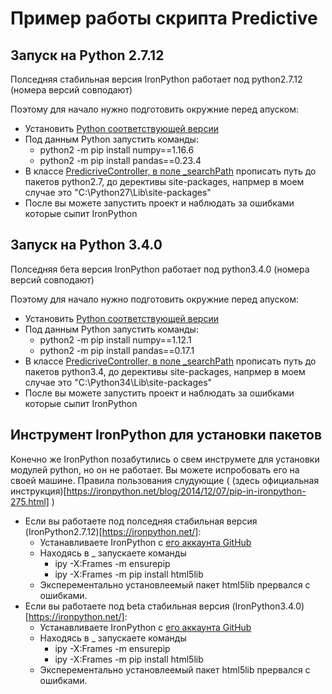 # Пример работы скрипта Predictive
## Запуск на Python 2.7.12
Полседняя стабильная версия IronPython работает под python2.7.12 (номера версий совподают)

Поэтому для начало нужно подготовить окружние перед апуском:
- Установить [Python соответствующей версии](https://www.python.org/downloads/release/python-2712/)
- Под данным Python запустить команды:
  - python2 -m pip install numpy==1.16.6
  - python2 -m pip install pandas==0.23.4
- В классе [PredicriveController, в поле _searchPath](https://github.com/altamir95/TestPredictive/blob/main/TestPredictive/TestPredictive/Controllers/PredicriveController.cs) прописать путь до пакетов python2.7, до дерективы site-packages, напрмер в моем случае это "C:\Python27\Lib\site-packages"
- После вы можете запустить проект и наблюдать за ошибками которые сыпит IronPython

## Запуск на Python 3.4.0
Полседняя бета версия IronPython работает под python3.4.0 (номера версий совподают)

Поэтому для начало нужно подготовить окружние перед апуском:
- Установить [Python соответствующей версии](https://www.python.org/downloads/release/python-340/)
- Под данным Python запустить команды:
  - python2 -m pip install numpy==1.12.1
  - python2 -m pip install pandas==0.17.1
- В классе [PredicriveController, в поле _searchPath](https://github.com/altamir95/TestPredictive/blob/main/TestPredictive/TestPredictive/Controllers/PredicriveController.cs) прописать путь до пакетов python3.4, до дерективы site-packages, напрмер в моем случае это "C:\Python34\Lib\site-packages"
- После вы можете запустить проект и наблюдать за ошибками которые сыпит IronPython
## Инструмент IronPython для установки пакетов
Конечно же IronPython позабутились о свем инструмете для установки модулей python, но он не работает.
Вы можете испробовать его на своей машине.
Правила пользования слудующие ( (здесь официальная инструкция)[https://ironpython.net/blog/2014/12/07/pip-in-ironpython-275.html] )
- Если вы работаете под полседняя стабильная версия (IronPython2.7.12)[https://ironpython.net/]:
  - Устанавливаете IronPython с [его аккаунта GitHub](https://github.com/IronLanguages/ironpython2/releases/download/ipy-2.7.12/IronPython-2.7.12.msi)
  - Находясь в _ запускаете команды 
    - ipy -X:Frames -m ensurepip
    - ipy -X:Frames -m pip install html5lib
  - Эксперементально установлеемый пакет html5lib прервался с ошибками.
- Если вы работаете под beta стабильная версия (IronPython3.4.0)[https://ironpython.net/]:
  - Устанавливаете IronPython с [его аккаунта GitHub](https://github.com/IronLanguages/ironpython3/releases/download/v3.4.0-beta1/IronPython-3.4.0b1.msi)
  - Находясь в _ запускаете команды 
    - ipy -X:Frames -m ensurepip
    - ipy -X:Frames -m pip install html5lib
  - Эксперементально установлеемый пакет html5lib прервался с ошибками.
